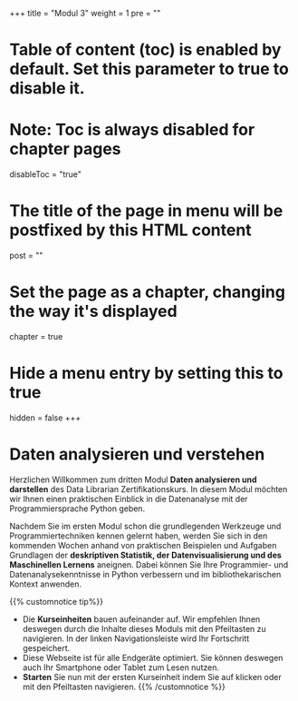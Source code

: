 +++
title = "Modul 3"
weight = 1
pre = ""
# Table of content (toc) is enabled by default. Set this parameter to true to disable it.
# Note: Toc is always disabled for chapter pages
disableToc = "true"
# The title of the page in menu will be postfixed by this HTML content
post = ""
# Set the page as a chapter, changing the way it's displayed
chapter = true
# Hide a menu entry by setting this to true
hidden = false
+++

# Daten analysieren und verstehen


Herzlichen Willkommen zum dritten Modul **Daten analysieren und darstellen** des Data Librarian Zertifikationskurs. In diesem Modul möchten wir Ihnen einen praktischen Einblick in die Datenanalyse mit der Programmiersprache Python geben.

Nachdem Sie im ersten Modul schon die grundlegenden Werkzeuge und Programmiertechniken kennen gelernt haben, werden Sie sich in den kommenden Wochen anhand von praktischen Beispielen und Aufgaben Grundlagen der **deskriptiven Statistik, der Datenvisualisierung und des Maschinellen Lernens** aneignen. Dabei können Sie Ihre Programmier- und Datenanalysekenntnisse in Python verbessern und im bibliothekarischen Kontext anwenden.

{{% customnotice tip%}}
- Die **Kurseinheiten** bauen aufeinander auf. Wir empfehlen Ihnen deswegen durch die Inhalte dieses Moduls mit den Pfeiltasten zu navigieren. In der linken Navigationsleiste wird Ihr Fortschritt gespeichert.
- Diese Webseite ist für alle Endgeräte optimiert. Sie können deswegen auch Ihr Smartphone oder Tablet zum Lesen nutzen.
- **Starten** Sie nun mit der ersten Kurseinheit indem Sie auf </i> <i class="fas fa-chevron-right"></i> klicken oder mit den Pfeiltasten <i class="fas fa-arrows-alt-h"></i> navigieren.
{{% /customnotice %}}


